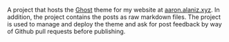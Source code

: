 A project that hosts the [Ghost](https://ghost.org/) theme for my website at [aaron.alaniz.xyz](https://aaron.alaniz.xzy).  In addition, the project contains the posts as raw markdown files. The project is used to manage and deploy the theme and ask for post feedback by way of Github pull requests before publishing.